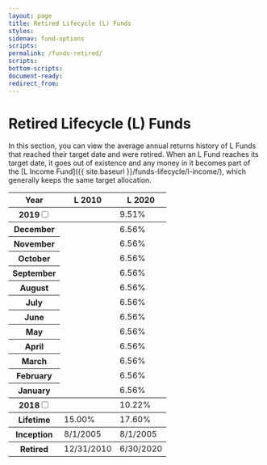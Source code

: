 ```yaml
---
layout: page
title: Retired Lifecycle (L) Funds
styles:
sidenav: fund-options
scripts:
permalink: /funds-retired/
scripts:
bottom-scripts:
document-ready:
redirect_from:
---
```


# Retired Lifecycle (L) Funds

In this section, you can view the average annual returns history of L Funds that reached their target date and were retired. When an L Fund reaches its target date, it goes out of existence and any money in it becomes part of the [L Income Fund]({{ site.baseurl }}/funds-lifecycle/l-income/), which generally keeps the same target allocation.

<section id="rates-of-return-section" class="rates-of-return-table">

<div id="rates-of-return-table" class="table-side-scroll">
<table class="rates-of-return-table">
  <colgroup><col class="column-width"></colgroup>
  <thead>
    <tr>
    <th scope="col">Year</th>
    <th scope="col" class="border-l-fund nobr col1">L 2010</th>
    <th scope="col" class="border-l-fund nobr col2">L 2020</th>
    </tr>
  </thead>
  <!-- Annual return (2019)-->
  <!-- DAV, add scope="row" to all annual table headers -->
  <tbody class="annual-returns">
    <tr>
      <th scope="row"><label id="year_2019_label" for="year_2019">2019</label><input type="checkbox" id="year_2019" onclick="toggleTableMonths('year_2019')"></th>
      <td class="col1 empty-table-cell"></td>
      <td class="col2">9.51%</td>
    </tr>
  </tbody>
      <!-- Monthly returns (2019) -->
      <!-- DAV, add scope="row" to all monthly table headers -->
      <tbody id="year_2019_months" class="monthly-returns">
        <tr>
          <th scope="row">December</th>
          <td class="col1 empty-table-cell"></td>
          <td class="col2">6.56%</td>
        </tr>
        <tr>
          <th scope="row">November</th>
          <td class="col1 empty-table-cell"></td>
          <td class="col2">6.56%</td>
        </tr>
        <tr>
          <th scope="row">October</th>
          <td class="col1 empty-table-cell"></td>
          <td class="col2">6.56%</td>
        </tr>
        <tr>
          <th scope="row">September</th>
          <td class="col1 empty-table-cell"></td>
          <td class="col2">6.56%</td>
        </tr>
        <tr>
          <th scope="row">August</th>
          <td class="col1 empty-table-cell"></td>
          <td class="col2">6.56%</td>
        </tr>
        <tr>
          <th scope="row">July</th>
          <td class="col1 empty-table-cell"></td>
          <td class="col2">6.56%</td>
        </tr>
        <tr>
          <th scope="row">June</th>
          <td class="col1 empty-table-cell"></td>
          <td class="col2">6.56%</td>
        </tr>
        <tr>
          <th scope="row">May</th>
          <td class="col1 empty-table-cell"></td>
          <td class="col2">6.56%</td>
        </tr>
        <tr>
          <th scope="row">April</th>
          <td class="col1 empty-table-cell"></td>
          <td class="col2">6.56%</td>
        </tr>
        <tr>
          <th scope="row">March</th>
          <td class="col1 empty-table-cell"></td>
          <td class="col2">6.56%</td>
        </tr>
        <tr>
          <th scope="row">February</th>
          <td class="col1 empty-table-cell"></td>
          <td class="col2">6.56%</td>
        </tr>
        <tr>
          <th scope="row">January</th>
          <td class="col1 empty-table-cell"></td>
          <td class="col2">6.56%</td>
        </tr>
      </tbody>
  <!-- Annual return (2018) -->
  <tbody class="annual-returns">
    <tr>
      <th scope="row"><label id="year_2018_label" for="year_2018">2018</label><input type="checkbox" id="year_2018" onclick="toggleTableMonths('year_2018')"></th>
      <td class="col1 empty-table-cell"></td>
      <td class="col2">10.22%</td>
    </tr>
  </tbody>
      <!-- Monthly returns (2018)...would go here. You get the idea. -->
  <!-- Lifetime returns -->
  <tbody>
    <tr>
      <th scope="row">Lifetime</th>
      <td class="col1">15.00%</td>
      <td class="col2">17.60%</td>
    </tr>
  </tbody>
  <!-- Inception date -->
  <tbody>
    <tr>
      <th scope="row">Inception</th>
      <td class="col1">8/1/2005</td>
      <td class="col2">8/1/2005</td>
    </tr>
  </tbody>
  <!-- Retirement date -->
  <tbody>
    <tr>
      <th scope="row">Retired</th>
      <td class="col1">12/31/2010</td>
      <td class="col2">6/30/2020</td>
    </tr>
  </tbody>
</table>
</div>
</section>

